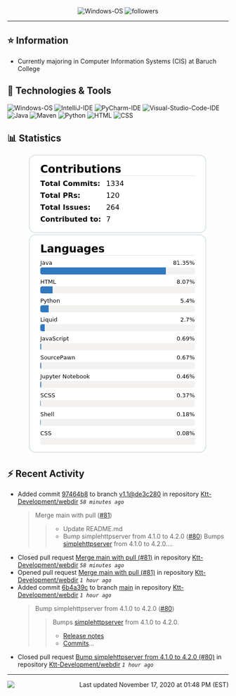 <div align="center">
    <img 
        src="https://img.shields.io/badge/OS-Windows-informational?style=for-the-badge&color=3278be"
        alt="Windows-OS">
    <img 
        src="https://img.shields.io/github/followers/katsute?color=3278be&style=for-the-badge"
        alt="followers">
</div>

<hr>

## ⭐ Information

 - Currently majoring in Computer Information Systems (CIS) at Baruch College

## 🔧 Technologies & Tools

<img 
    src="https://img.shields.io/badge/OS-Windows-informational?style=flat-square&color=3278be"
    alt="Windows-OS">
<img 
    src="https://img.shields.io/badge/Editor-IntelliJ_IDEA-informational?style=flat-square&logo=intellij-idea&logoColor=white&color=3278be"
    alt="IntelliJ-IDE">
<img 
    src="https://img.shields.io/badge/Editor-PyCharm-informational?style=flat-square&logo=pycharm&logoColor=white&color=3278be"
    alt="PyCharm-IDE">
<img 
    src="https://img.shields.io/badge/Editor-Visual_Studio_Code-informational?style=flat-square&logo=Visual-Studio-Code&logoColor=white&color=3278be"
    alt="Visual-Studio-Code-IDE">
<img 
    src="https://img.shields.io/badge/Code-Java-informational?style=flat-square&logo=java&logoColor=white&color=3278be"
    alt="Java">
<img 
    src="https://img.shields.io/badge/Tools-Maven-informational?style=flat-square&logo=apache-maven&logoColor=white&color=3278be"
    alt="Maven">
<img 
    src="https://img.shields.io/badge/Code-Python-informational?style=flat-square&logo=python&logoColor=white&color=3278be"
    alt="Python">
<img 
    src="https://img.shields.io/badge/Code-HTML-informational?style=flat-square&logo=html5&logoColor=white&color=3278be"
    alt="HTML">
<img 
    src="https://img.shields.io/badge/Code-CSS-informational?style=flat-square&logo=css-wizardry&logoColor=white&color=3278be"
    alt="CSS">

## 📊 Statistics
<div align="center">
    <a href="https://github.com/Katsute/">
        <img src="https://github.com/Katsute/Katsute/blob/main/contributions.png">
    </a>
    <a href="https://github.com/Katsute/">
        <img src="https://github.com/Katsute/Katsute/blob/main/languages.png">
    </a>
</div>

## ⚡ Recent Activity

 - Added commit [97464b8](https://github.com/Ktt-Development/webdir/commit/97464b8d6c5707ed1eccdfd28d22d0893178b0ab) to branch [v1.1@de3c280](https://github.com/Ktt-Development/webdir/tree/v1.1@de3c280) in repository [Ktt-Development/webdir](https://github.com/Ktt-Development/webdir)  *`58 minutes ago`*
   > Merge main with pull ([#81](https://github.com/Ktt-Development/webdir/issues/81))
   >  > * Update README.md
   >  > * Bump simplehttpserver from 4.1.0 to 4.2.0 ([#80](https://github.com/Ktt-Development/webdir/issues/80))
   >  > Bumps [simplehttpserver](https://github.com/Ktt-Development/simplehttpserver) from 4.1.0 to 4.2.0.…
 - Closed pull request [Merge main with pull (#81)](https://github.com/Ktt-Development/webdir/pull/81) in repository [Ktt-Development/webdir](https://github.com/Ktt-Development/webdir)  *`58 minutes ago`*
 - Opened pull request [Merge main with pull (#81)](https://github.com/Ktt-Development/webdir/pull/81) in repository [Ktt-Development/webdir](https://github.com/Ktt-Development/webdir)  *`1 hour ago`*
 - Added commit [6b4a39c](https://github.com/Ktt-Development/webdir/commit/6b4a39c58c73802c848b3e2a9c6885ceaf6531b1) to branch [main](https://github.com/Ktt-Development/webdir/tree/main) in repository [Ktt-Development/webdir](https://github.com/Ktt-Development/webdir)  *`1 hour ago`*
   > Bump simplehttpserver from 4.1.0 to 4.2.0 ([#80](https://github.com/Ktt-Development/webdir/issues/80))
   >  > Bumps [simplehttpserver](https://github.com/Ktt-Development/simplehttpserver) from 4.1.0 to 4.2.0.
   >  > - [Release notes](https://github.com/Ktt-Development/simplehttpserver/releases)
   >  > - [Commits](https://github.com/Ktt-Development/simplehttpserver/compare/4.1.0...4.2.0)…
 - Closed pull request [Bump simplehttpserver from 4.1.0 to 4.2.0 (#80)](https://github.com/Ktt-Development/webdir/pull/80) in repository [Ktt-Development/webdir](https://github.com/Ktt-Development/webdir)  *`1 hour ago`*

---
<img align="left" src="https://github.com/Katsute/Katsute/workflows/Update%20README.md/badge.svg"><p align="right">Last updated November 17, 2020 at 01:48 PM (EST)</p>
